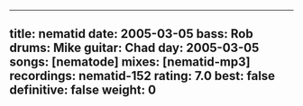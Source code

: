 
---
title: nematid
date: 2005-03-05
bass:	Rob
drums:	Mike
guitar:	Chad
day: 2005-03-05
songs: [nematode]
mixes: [nematid-mp3]
recordings: nematid-152
rating: 7.0
best: false
definitive: false
weight: 0
---
